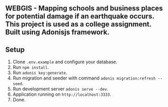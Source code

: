 ## WEBGIS - Mapping schools and business places for potential damage if an earthquake occurs. This project is used as a college assignment. Built using Adonisjs framework.

## Setup
1. Clone `.env.example` and configure your database.
2. Run `npm install`.
3. Run `adonis key:generate`.
4. Run migration and seeder with command `adonis migration:refresh --seed`.
5. Run development server `adonis serve --dev`.
6. Application running on `http://localhost:3333`.
7. Done.
